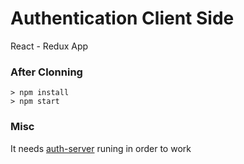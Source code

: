 # Authentication Client Side

React - Redux App

### After Clonning

```
> npm install
> npm start
```

### Misc

It needs [auth-server](https://github.com/padrisimo/auth-server) runing in order to work
